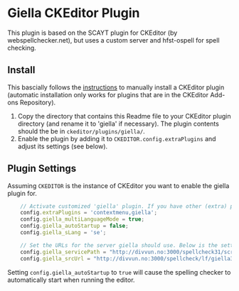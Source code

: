 # Giella CKEditor Plugin

This plugin is based on the SCAYT plugin for CKEditor (by webspellchecker.net), but uses a custom server and hfst-ospell for spell checking.

## Install

This bascially follows the [instructions](http://docs.ckeditor.com/#!/guide/dev_plugins) to manually install a CKEditor plugin (automatic installation only works for plugins that are in the CKEditor Add-ons Repository).

1. Copy the directory that contains this Readme file to your CKEditor plugin directory (and rename it to 'giella' if necessary). The plugin contents should the be in `ckeditor/plugins/giella/`.
2. Enable the plugin by adding it to `CKEDITOR.config.extraPlugins` and adjust its settings (see below).

## Plugin Settings

Assuming `CKEDITOR` is the instance of CKEditor you want to enable the giella plugin for.

```js
	// Activate customized 'giella' plugin. If you have other (extra) plugins, you can separate them with a comma (e.g, `'giella,other_plugin,third_plugin'`).
	config.extraPlugins = 'contextmenu,giella';
	config.giella_multiLanguageMode = true;
	config.giella_autoStartup = false;
	config.giella_sLang = 'se';

	// Set the URLs for the server giella should use. Below is the setting for using the Divvun server:
	config.giella_servicePath = "http://divvun.no:3000/spellcheck31/script/ssrv.cgi";
	config.giella_srcUrl = "http://divvun.no:3000/spellcheck/lf/giella3/ckgiella/ckgiella.js";
```

Setting ``config.giella_autoStartup`` to ``true`` will cause the spelling checker to automatically start when running the editor.
